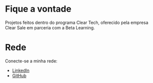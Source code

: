 # Fique a vontade
Projetos feitos dentro do programa Clear Tech, oferecido pela empresa Clear Sale em parceria com a Beta Learning. 

# Rede
Conecte-se a minha rede: 

- [LinkedIn](https://www.linkedin.com/in/anderbatista/)
- [GitHub](https://github.com/anderbatista)

